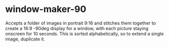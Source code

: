 # window-maker-90
Accepts a folder of images in portrait 9:16 and stitches them together to create a 16:9 -90deg display for a window, with each picture staying onscreen for 10 seconds. This is sorted alphabetically, so to extend a single image, duplicate it.
